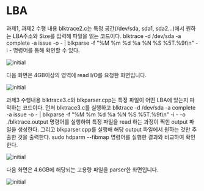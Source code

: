 # LBA

과제1, 과제2 수행 내용
blktrace2.c는 특정 공간(/dev/sda, sda1, sda2...)에서 원하는 LBA주소와 Size를 입력해 파일을 읽는 코드이다. blktrace -d /dev/sda -a complete
   -a issue -o - | blkparse -f "%M %m %d %a %N %S %5T.%9t\n" -i - 명령어를 통해 확인할 수 있다. 
   
![initial](https://user-images.githubusercontent.com/43363576/75087592-9eb69a80-5585-11ea-882c-b537d9539c08.png)

   다음 화면은 4GB이상의 영역에 read I/O를 요청한 화면입니다.

![initial](https://user-images.githubusercontent.com/43363576/75654787-d3240800-5ca3-11ea-9b82-c12ab9267210.png)

과제3 수행내용
blktrace3.c와 blkparser.cpp는 특정 파일이 어떤 LBA에 있는지 파악하는 코드이다. 먼저 blktrace3.c를 실행하고 blktrace -d /dev/sda -a complete
-a issue -o - | blkparse -f "%M %m %d %a %N %S %5T.%9t\n" -i - -o ./blktrace.output 명령어를 실행하여 특정 파일을 read 하는 과정이 찍힌
output 파일을 생성한다. 그리고 blkparser.cpp를 실행해 해당 output 파일에서 원하는 것만 추출한 것을 출력한다.
sudo hdparm --fibmap 명령어를 실행한 결과와 비교하여 확인한다.
 
![initial](https://user-images.githubusercontent.com/43363576/75087525-ceb16e00-5584-11ea-8e4f-97022db7dea9.png)

다음 화면은 4.6GB에 해당되는 고용량 파일을 parser한 화면입니다.
   
![initial](https://user-images.githubusercontent.com/43363576/75652168-bab0ef00-5c9d-11ea-92fb-6328ef08f159.png)
